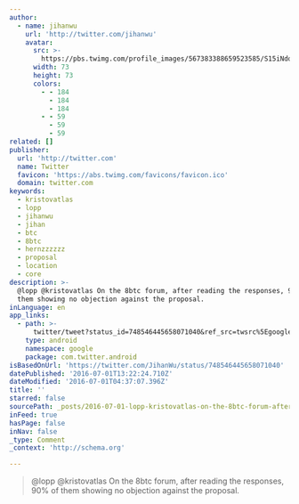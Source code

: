 ```yaml
---
author:
  - name: jihanwu
    url: 'http://twitter.com/jihanwu'
    avatar:
      src: >-
        https://pbs.twimg.com/profile_images/567383388659523585/S15iNdqD_bigger.jpeg
      width: 73
      height: 73
      colors:
        - - 184
          - 184
          - 184
        - - 59
          - 59
          - 59
related: []
publisher:
  url: 'http://twitter.com'
  name: Twitter
  favicon: 'https://abs.twimg.com/favicons/favicon.ico'
  domain: twitter.com
keywords:
  - kristovatlas
  - lopp
  - jihanwu
  - jihan
  - btc
  - 8btc
  - hernzzzzzz
  - proposal
  - location
  - core
description: >-
  @lopp @kristovatlas On the 8btc forum, after reading the responses, 90% of
  them showing no objection against the proposal.
inLanguage: en
app_links:
  - path: >-
      twitter/tweet?status_id=748546445658071040&ref_src=twsrc%5Egoogle%7Ctwcamp%5Eandroidseo%7Ctwgr%5Estatus%7Ctwterm%5E748546445658071040
    type: android
    namespace: google
    package: com.twitter.android
isBasedOnUrl: 'https://twitter.com/JihanWu/status/748546445658071040'
datePublished: '2016-07-01T13:22:24.710Z'
dateModified: '2016-07-01T04:37:07.396Z'
title: ''
starred: false
sourcePath: _posts/2016-07-01-lopp-kristovatlas-on-the-8btc-forum-after-reading-the-res.md
inFeed: true
hasPage: false
inNav: false
_type: Comment
_context: 'http://schema.org'

---
```

> @lopp @kristovatlas On the 8btc forum, after reading the responses, 90% of them showing no objection against the proposal.